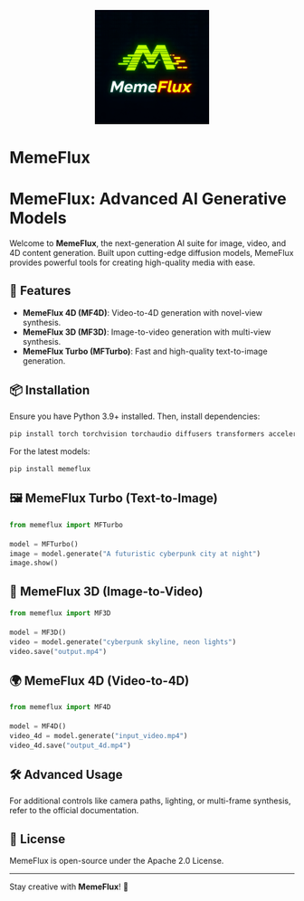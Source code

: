 <p align="center">
  <img src="logo11.jpg" alt="MemeFlux Logo" width="40%">
</p>

# MemeFlux

# MemeFlux: Advanced AI Generative Models

Welcome to **MemeFlux**, the next-generation AI suite for image, video, and 4D content generation. Built upon cutting-edge diffusion models, MemeFlux provides powerful tools for creating high-quality media with ease.

## 🚀 Features

- **MemeFlux 4D (MF4D)**: Video-to-4D generation with novel-view synthesis.
- **MemeFlux 3D (MF3D)**: Image-to-video generation with multi-view synthesis.
- **MemeFlux Turbo (MFTurbo)**: Fast and high-quality text-to-image generation.

## 📦 Installation

Ensure you have Python 3.9+ installed. Then, install dependencies:

```bash
pip install torch torchvision torchaudio diffusers transformers accelerate
```

For the latest models:

```bash
pip install memeflux
```

## 🖼️ MemeFlux Turbo (Text-to-Image)

```python
from memeflux import MFTurbo

model = MFTurbo()
image = model.generate("A futuristic cyberpunk city at night")
image.show()
```

## 🎥 MemeFlux 3D (Image-to-Video)

```python
from memeflux import MF3D

model = MF3D()
video = model.generate("cyberpunk skyline, neon lights")
video.save("output.mp4")
```

## 🌍 MemeFlux 4D (Video-to-4D)

```python
from memeflux import MF4D

model = MF4D()
video_4d = model.generate("input_video.mp4")
video_4d.save("output_4d.mp4")
```

## 🛠️ Advanced Usage

For additional controls like camera paths, lighting, or multi-frame synthesis, refer to the official documentation.

## 📜 License
MemeFlux is open-source under the Apache 2.0 License.

---

Stay creative with **MemeFlux**! 🚀
